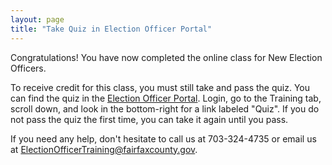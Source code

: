 ```yaml
---
layout: page
title: "Take Quiz in Election Officer Portal"
---
```


Congratulations! You have now completed the online class for New Election Officers.

To receive credit for this class, you must still take and pass the quiz. You can find the quiz in the [Election Officer Portal](https://www.vote4fairfax.com). Login, go to the Training tab, scroll down, and look in the bottom-right for a link labeled &quot;Quiz&quot;. If you do not pass the quiz the first time, you can take it again until you pass.

If you need any help, don&#39;t hesitate to call us at 703-324-4735 or email us at ElectionOfficerTraining@fairfaxcounty.gov.